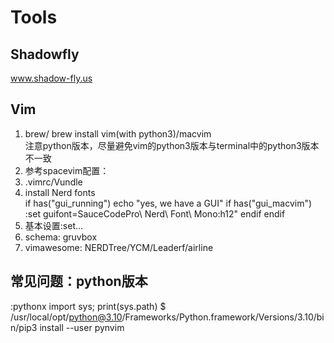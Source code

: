 # Tools

## Shadowfly
www.shadow-fly.us

## Vim
1. brew/ brew install vim(with python3)/macvim\
  注意python版本，尽量避免vim的python3版本与terminal中的python3版本不一致
2. 参考spacevim配置：
3. .vimrc/Vundle
4. install Nerd fonts\
  if has("gui_running")
    echo "yes, we have a GUI"
    if has("gui_macvim")
      :set guifont=SauceCodePro\ Nerd\ Font\ Mono:h12"
    endif
  endif
5. 基本设置:set...
6. schema: gruvbox
7. vimawesome:
  NERDTree/YCM/Leaderf/airline

## 常见问题：python版本
:pythonx import sys; print(sys.path)
$ /usr/local/opt/python@3.10/Frameworks/Python.framework/Versions/3.10/bin/pip3 install --user pynvim
